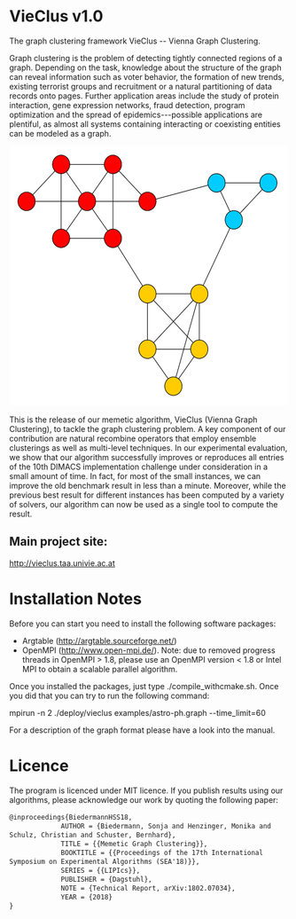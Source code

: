 VieClus v1.0 
=====

The graph clustering framework VieClus -- Vienna Graph Clustering.

Graph clustering is the problem of detecting tightly connected regions of a
graph. Depending on the task, knowledge about the structure of the graph can
reveal information such as voter behavior, the formation of new trends, existing
terrorist groups and recruitment or a natural partitioning of
data records onto pages. Further application areas
include the study of protein interaction, gene
expression networks, fraud
detection, program optimization and the spread of
epidemics---possible applications are plentiful, as
almost all systems containing interacting or coexisting entities can be modeled
as a graph. 

<p align="center">
<img src="./img/example_clustering.png"
  alt="example clustering"
  width="538" height="468">
</p>


This is the release of our memetic algorithm, VieClus (Vienna Graph Clustering), to tackle the graph clustering problem. 
A key component of our contribution are natural recombine operators that employ ensemble clusterings as well as multi-level techniques. 
In our experimental evaluation, we show that our algorithm successfully improves or reproduces all entries of the 10th DIMACS implementation challenge under consideration in a small amount of time. In fact, for most of the small instances, we can improve the old benchmark result in less than a minute.
Moreover, while the previous best result for different instances has been computed by a variety of solvers, our algorithm can now be used as a single tool to compute the result.

## Main project site:
http://vieclus.taa.univie.ac.at

Installation Notes
=====

Before you can start you need to install the following software packages:

- Argtable (http://argtable.sourceforge.net/)
- OpenMPI (http://www.open-mpi.de/). Note: due to removed progress threads in OpenMPI > 1.8, please use an OpenMPI version < 1.8 or Intel MPI to obtain a scalable parallel algorithm.

Once you installed the packages, just type ./compile_withcmake.sh. Once you did that you can try to run the following command:

mpirun -n 2 ./deploy/vieclus examples/astro-ph.graph --time_limit=60

For a description of the graph format please have a look into the manual.


Licence
=====
The program is licenced under MIT licence.
If you publish results using our algorithms, please acknowledge our work by quoting the following paper:

```
@inproceedings{BiedermannHSS18,
             AUTHOR = {Biedermann, Sonja and Henzinger, Monika and Schulz, Christian and Schuster, Bernhard},
             TITLE = {{Memetic Graph Clustering}},
             BOOKTITLE = {{Proceedings of the 17th International Symposium on Experimental Algorithms (SEA'18)}},
             SERIES = {{LIPIcs}},
             PUBLISHER = {Dagstuhl},
             NOTE = {Technical Report, arXiv:1802.07034},
             YEAR = {2018}
}
```

